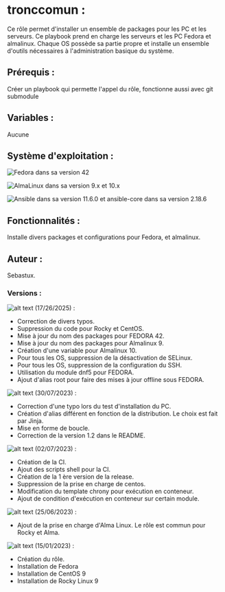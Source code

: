 # **tronccomun** :

Ce rôle permet d'installer un ensemble de packages pour les PC et les serveurs.
Ce playbook prend en charge les serveurs et les PC Fedora et almalinux.
Chaque OS possède sa partie propre et installe un ensemble d'outils nécessaires à l'administration basique du système.


## **Prérequis** :
Créer un playbook qui permette l'appel du rôle, fonctionne aussi avec git submodule

## **Variables** :

Aucune

## **Système d'exploitation** :

![Fedora](https://img.shields.io/badge/Fedora-294172?style=for-the-badge&logo=fedora&logoColor=white) dans sa version 42

![AlmaLinux](https://img.shields.io/badge/AlmaLinux-0078D6?style=for-the-badge&logo=linux&logoColor=black) dans sa version 9.x et 10.x

![Ansible](https://img.shields.io/badge/ansible-%231A1918.svg?style=for-the-badge&logo=ansible&logoColor=white) dans sa version 11.6.0 et ansible-core dans sa version 2.18.6 

## **Fonctionnalités** :

Installe divers packages et configurations pour Fedora, et almalinux.

## **Auteur** :
Sebastux.

### **Versions** :

![alt text](https://img.shields.io/badge/version-v1.4.0-brightgreen.svg "Logo Version") (17/26/2025) :
- Correction de divers typos.
- Suppression du code pour Rocky et CentOS.
- Mise à jour du nom des packages pour FEDORA 42.
- Mise à jour du nom des packages pour Almalinux 9.
- Création d'une variable pour Almalinux 10.
- Pour tous les OS, suppression de la désactivation de SELinux.
- Pour tous les OS, suppression de la configuration du SSH.
- Utilisation du module dnf5 pour FEDORA.
- Ajout d'alias root pour faire des mises à jour offline sous FEDORA.

![alt text](https://img.shields.io/badge/version-v1.3.0-brightgreen.svg "Logo Version") (30/07/2023) :
- Correction d'une typo lors du test d'installation du PC.
- Création d'alias différent en fonction de la distribution. Le choix est fait par Jinja.
- Mise en forme de boucle.
- Correction de la version 1.2 dans le README.

![alt text](https://img.shields.io/badge/version-v1.2.0-brightgreen.svg "Logo Version") (02/07/2023) :

- Création de la CI.
- Ajout des scripts shell pour la CI.
- Création de la 1 ère version de la release.
- Suppression de la prise en charge de centos.
- Modification du template chrony pour exécution en conteneur.
- Ajout de condition d'exécution en conteneur sur certain module.

![alt text](https://img.shields.io/badge/version-v1.1.0-brightgreen.svg "Logo Version") (25/06/2023) :

- Ajout de la prise en charge d'Alma Linux. Le rôle est commun pour Rocky et Alma.

![alt text](https://img.shields.io/badge/version-v1.0.0-brightgreen.svg "Logo Version") (15/01/2023) :

  - Création du rôle.
  - Installation de Fedora
  - Installation de CentOS 9
  - Installation de Rocky Linux 9
